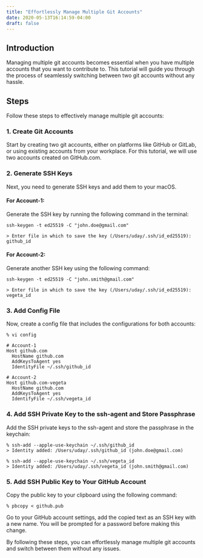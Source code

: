 ```yaml
---
title: "Effortlessly Manage Multiple Git Accounts"
date: 2020-05-13T16:14:59-04:00
draft: false
---
```


## Introduction

Managing multiple git accounts becomes essential when you have multiple accounts that you want to contribute to. This tutorial will guide you through the process of seamlessly switching between two git accounts without any hassle.

## Steps

Follow these steps to effectively manage multiple git accounts:

### 1. Create Git Accounts

Start by creating two git accounts, either on platforms like GitHub or GitLab, or using existing accounts from your workplace. For this tutorial, we will use two accounts created on GitHub.com.

### 2. Generate SSH Keys

Next, you need to generate SSH keys and add them to your macOS.

#### For Account-1:
Generate the SSH key by running the following command in the terminal:
```
ssh-keygen -t ed25519 -C "john.doe@gmail.com"

> Enter file in which to save the key (/Users/uday/.ssh/id_ed25519): github_id
```

#### For Account-2:
Generate another SSH key using the following command:
```
ssh-keygen -t ed25519 -C "john.smith@gmail.com"

> Enter file in which to save the key (/Users/uday/.ssh/id_ed25519): vegeta_id
```

### 3. Add Config File

Now, create a config file that includes the configurations for both accounts:

```
% vi config

# Account-1
Host github.com
  HostName github.com
  AddKeysToAgent yes
  IdentityFile ~/.ssh/github_id

# Account-2
Host github.com-vegeta
  HostName github.com
  AddKeysToAgent yes
  IdentifyFile ~/.ssh/vegeta_id
```

### 4. Add SSH Private Key to the ssh-agent and Store Passphrase

Add the SSH private keys to the ssh-agent and store the passphrase in the keychain:

```
% ssh-add --apple-use-keychain ~/.ssh/github_id
> Identity added: /Users/uday/.ssh/github_id (john.doe@gmail.com)

% ssh-add --apple-use-keychain ~/.ssh/vegeta_id
> Identity added: /Users/uday/.ssh/vegeta_id (john.smith@gmail.com)
```

### 5. Add SSH Public Key to Your GitHub Account

Copy the public key to your clipboard using the following command:
```
% pbcopy < github.pub
```

Go to your GitHub account settings, add the copied text as an SSH key with a new name. You will be prompted for a password before making this change.

By following these steps, you can effortlessly manage multiple git accounts and switch between them without any issues.
